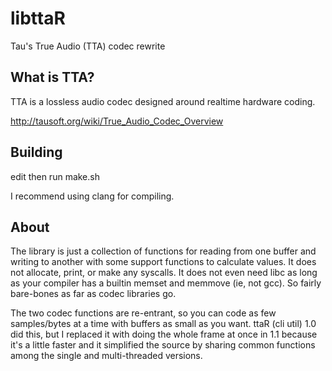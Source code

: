 # libttaR
Tau's True Audio (TTA) codec rewrite

## What is TTA?
TTA is a lossless audio codec designed around realtime hardware coding.

http://tausoft.org/wiki/True_Audio_Codec_Overview

## Building
edit then run make.sh

I recommend using clang for compiling.

## About
The library is just a collection of functions for reading from one buffer and writing to another with some support functions to calculate values. It does not allocate, print, or make any syscalls. It does not even need libc as long as your compiler has a builtin memset and memmove (ie, not gcc). So fairly bare-bones as far as codec libraries go.

The two codec functions are re-entrant, so you can code as few samples/bytes at a time with buffers as small as you want. ttaR (cli util) 1.0 did this, but I replaced it with doing the whole frame at once in 1.1 because it's a little faster and it simplified the source by sharing common functions among the single and multi-threaded versions.
